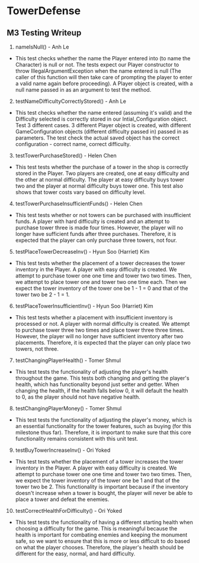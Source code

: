# TowerDefense

## M3 Testing Writeup

1. nameIsNull() - Anh Le
* This test checks whether the name the Player entered into (to name the Character) is null or not. The tests expect our Player constructor to throw IllegalArgumentException when the name entered is null (The caller of this function will then take care of prompting the player to enter a valid name again before proceeding).  A Player object is created, with a null name passed in as an argument to test the method. 

2. testNameDifficultyCorrectlyStored() - Anh Le
* This test checks whether the name entered (assuming it's valid) and the Difficulty selected is correctly stored in our Intial_Configuration object. Test 3 different cases. 3 different Player object is created, with different GameConfiguration objects (different difficulty passed in) passed in as parameters. The test check the actual saved object has the correct configuration - correct name, correct difficulty. 

3. testTowerPurchaseStored() - Helen Chen
* This test tests whether the purchase of a tower in the shop is correctly stored in the Player.
Two players are created, one at easy difficulty and the other at normal difficulty.
The player at easy difficulty buys tower two and the player at normal difficulty buys tower one.
This test also shows that tower costs vary based on difficulty level.

4. testTowerPurchaseInsufficientFunds() - Helen Chen
* This test tests whether or not towers can be purchased with insufficient funds.
A player with hard difficulty is created and an attempt to purchase tower three is made four times.
However, the player will no longer have sufficient funds after three purchases. Therefore, it is
expected that the player can only purchase three towers, not four.
  
5. testPlaceTowerDecreaseInv() - Hyun Soo (Harriet) Kim
* This test tests whether the placement of a tower decreases the tower inventory in the Player.
A player with easy difficulty is created. We attempt to purchase tower one one time and 
  tower two two times. Then, we attempt to place tower one and tower two one time each. Then we 
  expect the tower inventory of the tower one be 1 - 1 = 0 and that of the tower two be 2 - 1 = 1.

6. testPlaceTowerInsufficientInv() - Hyun Soo (Harriet) Kim
* This test tests whether a placement with insufficient inventory is processed or not. A player with 
normal difficulty is created. We attempt to purchase tower three two times and place tower three 
  three times. However, the player will no longer have sufficient inventory after two placements. 
  Therefore, it is expected that the player can only place two towers, not three.


7. testChangingPlayerHealth() - Tomer Shmul
* This test tests the functionality of adjusting the player's health throughout the game. This tests
both changing and getting the player's health, which has functionality beyond just setter and getter.
When changing the health, if the health falls below 0, it will default the health to 0, as the player
should not have negative health.

8. testChangingPlayerMoney() - Tomer Shmul
* This test tests the functionality of adjusting the player's money, which is an essential
functionality for the tower features, such as buying (for this milestone thus far). Therefore,
it is important to make sure that this core functionality remains consistent with this unit test.

9. testBuyTowerIncreaseInv() - Ori Yoked
* This test tests whether the placement of a tower increases the tower inventory in the Player. A
player with easy difficulty is created. We attempt to purchase tower one one time and tower two two times. Then, we expect the tower inventory of the tower one be 1 and that of the tower two be 2. This functionality is important because if the inventory doesn't increase when a tower is bought, the player will never be able to place a tower and defeat the enemies.

10. testCorrectHealthForDifficulty() - Ori Yoked
* This test tests the functionality of having a different starting health when choosing a difficulty for the game. This is meaningful because the health is important for combating enemies and keeping the monument safe, so we want to ensure that this is more or less difficult to do based on what the player chooses. Therefore, the player's health should be different for the easy, normal, and hard difficulty.
